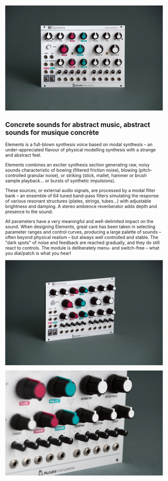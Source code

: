![](images/gallery/elements1.jpg)

## Concrete sounds for abstract music, abstract sounds for musique concrète

Elements is a full-blown synthesis voice based on modal synthesis – an under-appreciated flavour of physical modelling synthesis with a strange and abstract feel.

Elements combines an exciter synthesis section generating raw, noisy sounds characteristic of bowing (filtered friction noise), blowing (pitch-controlled granular noise), or striking (stick, mallet, hammer or brush sample playback... or bursts of synthetic impulsions).

These sources, or external audio signals, are processed by a modal filter bank – an ensemble of 64 tuned band-pass filters simulating the response of various resonant structures (plates, strings, tubes…) with adjustable brightness and damping. A stereo ambience reverberator adds depth and presence to the sound.

All parameters have a very meaningful and well-delimited impact on the sound. When designing Elements, great care has been taken in selecting parameter ranges and control curves, producing a large palette of sounds – often beyond physical realism – but always well controlled and stable. The "dark spots" of noise and feedback are reached gradually, and they do still react to controls. The module is deliberately menu- and switch-free – what you dial/patch is what you hear!

![](images/gallery/elements2.jpg)

![](images/gallery/elements3.jpg)
